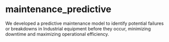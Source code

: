 # maintenance_predictive
We developed a predictive maintenance model to identify potential failures or breakdowns in Industrial equipment before they occur, minimizing downtime and maximizing operational efficiency.

